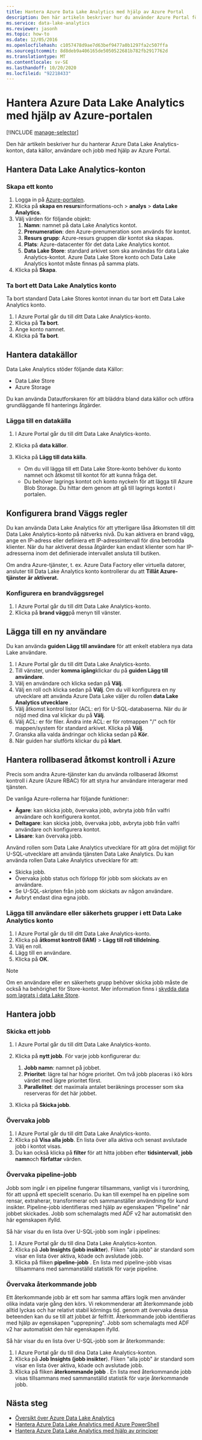 ```yaml
---
title: Hantera Azure Data Lake Analytics med hjälp av Azure Portal
description: Den här artikeln beskriver hur du använder Azure Portal för att hantera Data Lake Analytics-konton, data källor, användare & jobb.
ms.service: data-lake-analytics
ms.reviewer: jasonh
ms.topic: how-to
ms.date: 12/05/2016
ms.openlocfilehash: c1057478d9ae7d63bef9477a0b1297fa2c507ffa
ms.sourcegitcommit: 8d8deb9a406165de5050522681b782fb2917762d
ms.translationtype: MT
ms.contentlocale: sv-SE
ms.lasthandoff: 10/20/2020
ms.locfileid: "92218433"
---
```

# <a name="manage-azure-data-lake-analytics-using-the-azure-portal"></a>Hantera Azure Data Lake Analytics med hjälp av Azure-portalen
[!INCLUDE [manage-selector](../../includes/data-lake-analytics-selector-manage.md)]

Den här artikeln beskriver hur du hanterar Azure Data Lake Analytics-konton, data källor, användare och jobb med hjälp av Azure Portal.


<!-- ################################ -->
<!-- ################################ -->

## <a name="manage-data-lake-analytics-accounts"></a>Hantera Data Lake Analytics-konton

### <a name="create-an-account"></a>Skapa ett konto

1. Logga in på [Azure-portalen](https://portal.azure.com).
2. Klicka på **skapa en resurs**informations-och  >  **analys**  >  **data Lake Analytics**.
3. Välj värden för följande objekt: 
   1. **Namn**: namnet på data Lake Analytics kontot.
   2. **Prenumeration**: den Azure-prenumeration som används för kontot.
   3. **Resurs grupp**: Azure-resurs gruppen där kontot ska skapas. 
   4. **Plats**: Azure-datacenter för det data Lake Analytics kontot. 
   5. **Data Lake Store**: standard arkivet som ska användas för data Lake Analytics-kontot. Azure Data Lake Store konto och Data Lake Analytics kontot måste finnas på samma plats.
4. Klicka på **Skapa**. 

### <a name="delete-a-data-lake-analytics-account"></a>Ta bort ett Data Lake Analytics konto

Ta bort standard Data Lake Stores kontot innan du tar bort ett Data Lake Analytics konto.

1. I Azure Portal går du till ditt Data Lake Analytics-konto.
2. Klicka på **Ta bort**.
3. Ange konto namnet.
4. Klicka på **Ta bort**.

<!-- ################################ -->
<!-- ################################ -->

## <a name="manage-data-sources"></a>Hantera datakällor

Data Lake Analytics stöder följande data Källor:

* Data Lake Store
* Azure Storage

Du kan använda Datautforskaren för att bläddra bland data källor och utföra grundläggande fil hanterings åtgärder. 

### <a name="add-a-data-source"></a>Lägga till en datakälla

1. I Azure Portal går du till ditt Data Lake Analytics-konto.
2. Klicka på **data källor**.
3. Klicka på **Lägg till data källa**.
    
   * Om du vill lägga till ett Data Lake Store-konto behöver du konto namnet och åtkomst till kontot för att kunna fråga det.
   * Du behöver lagrings kontot och konto nyckeln för att lägga till Azure Blob Storage. Du hittar dem genom att gå till lagrings kontot i portalen.

## <a name="set-up-firewall-rules"></a>Konfigurera brand Väggs regler

Du kan använda Data Lake Analytics för att ytterligare låsa åtkomsten till ditt Data Lake Analytics-konto på nätverks nivå. Du kan aktivera en brand vägg, ange en IP-adress eller definiera ett IP-adressintervall för dina betrodda klienter. När du har aktiverat dessa åtgärder kan endast klienter som har IP-adresserna inom det definierade intervallet ansluta till butiken.

Om andra Azure-tjänster, t. ex. Azure Data Factory eller virtuella datorer, ansluter till Data Lake Analytics konto kontrollerar du att **Tillåt Azure-tjänster** **är aktiverat.** 

### <a name="set-up-a-firewall-rule"></a>Konfigurera en brandväggsregel

1. I Azure Portal går du till ditt Data Lake Analytics-konto.
2. Klicka på **brand vägg**på menyn till vänster.

## <a name="add-a-new-user"></a>Lägga till en ny användare

Du kan använda **guiden Lägg till användare** för att enkelt etablera nya data Lake användare.

1. I Azure Portal går du till ditt Data Lake Analytics-konto.
2. Till vänster, under **komma igång**klickar du på **guiden Lägg till användare**.
3. Välj en användare och klicka sedan på **Välj**.
4. Välj en roll och klicka sedan på **Välj**. Om du vill konfigurera en ny utvecklare att använda Azure Data Lake väljer du rollen **data Lake Analytics utvecklare** .
5. Välj åtkomst kontrol listor (ACL: er) för U-SQL-databaserna. När du är nöjd med dina val klickar du på **Välj**.
6. Välj ACL: er för filer. Ändra inte ACL: er för rotmappen "/" och för mappen/system för standard arkivet. Klicka på **Välj**.
7. Granska alla valda ändringar och klicka sedan på **Kör**.
8. När guiden har slutförts klickar du på **klart**.

## <a name="manage-azure-role-based-access-control"></a>Hantera rollbaserad åtkomst kontroll i Azure

Precis som andra Azure-tjänster kan du använda rollbaserad åtkomst kontroll i Azure (Azure RBAC) för att styra hur användare interagerar med tjänsten.

De vanliga Azure-rollerna har följande funktioner:
* **Ägare**: kan skicka jobb, övervaka jobb, avbryta jobb från valfri användare och konfigurera kontot.
* **Deltagare**: kan skicka jobb, övervaka jobb, avbryta jobb från valfri användare och konfigurera kontot.
* **Läsare**: kan övervaka jobb.

Använd rollen som Data Lake Analytics utvecklare för att göra det möjligt för U-SQL-utvecklare att använda tjänsten Data Lake Analytics. Du kan använda rollen Data Lake Analytics utvecklare för att:
* Skicka jobb.
* Övervaka jobb status och förlopp för jobb som skickats av en användare.
* Se U-SQL-skripten från jobb som skickats av någon användare.
* Avbryt endast dina egna jobb.

### <a name="add-users-or-security-groups-to-a-data-lake-analytics-account"></a>Lägga till användare eller säkerhets grupper i ett Data Lake Analytics konto

1. I Azure Portal går du till ditt Data Lake Analytics-konto.
2. Klicka på **åtkomst kontroll (IAM)**  >  **Lägg till roll tilldelning**.
3. Välj en roll.
4. Lägg till en användare.
5. Klicka på **OK**.

>[!NOTE]
>Om en användare eller en säkerhets grupp behöver skicka jobb måste de också ha behörighet för Store-kontot. Mer information finns i [skydda data som lagrats i data Lake Store](../data-lake-store/data-lake-store-secure-data.md).
>

<!-- ################################ -->
<!-- ################################ -->

## <a name="manage-jobs"></a>Hantera jobb

### <a name="submit-a-job"></a>Skicka ett jobb

1. I Azure Portal går du till ditt Data Lake Analytics-konto.

2. Klicka på **nytt jobb**. För varje jobb konfigurerar du:

    1. **Jobb namn**: namnet på jobbet.
    2. **Prioritet**: lägre tal har högre prioritet. Om två jobb placeras i kö körs värdet med lägre prioritet först.
    3. **Parallelitet**: det maximala antalet beräknings processer som ska reserveras för det här jobbet.

3. Klicka på **Skicka jobb**.

### <a name="monitor-jobs"></a>Övervaka jobb

1. I Azure Portal går du till ditt Data Lake Analytics-konto.
2. Klicka på **Visa alla jobb**. En lista över alla aktiva och senast avslutade jobb i kontot visas.
3. Du kan också klicka på **filter** för att hitta jobben efter **tidsintervall**, **jobb namn**och **författar** värden. 

### <a name="monitoring-pipeline-jobs"></a>Övervaka pipeline-jobb
Jobb som ingår i en pipeline fungerar tillsammans, vanligt vis i turordning, för att uppnå ett speciellt scenario. Du kan till exempel ha en pipeline som rensar, extraherar, transformerar och sammanställer användning för kund insikter. Pipeline-jobb identifieras med hjälp av egenskapen "Pipeline" när jobbet skickades. Jobb som schemalagts med ADF v2 har automatiskt den här egenskapen ifylld. 

Så här visar du en lista över U-SQL-jobb som ingår i pipelines: 

1. I Azure Portal går du till dina Data Lake Analytics-konton.
2. Klicka på **Job Insights (jobb insikter**). Fliken "alla jobb" är standard som visar en lista över aktiva, köade och avslutade jobb.
3. Klicka på fliken **pipeline-jobb** . En lista med pipeline-jobb visas tillsammans med sammanställd statistik för varje pipeline.

### <a name="monitoring-recurring-jobs"></a>Övervaka återkommande jobb
Ett återkommande jobb är ett som har samma affärs logik men använder olika indata varje gång den körs. Vi rekommenderar att återkommande jobb alltid lyckas och har relativt stabil körnings tid. genom att övervaka dessa beteenden kan du se till att jobbet är felfritt. Återkommande jobb identifieras med hjälp av egenskapen "upprepning". Jobb som schemalagts med ADF v2 har automatiskt den här egenskapen ifylld.

Så här visar du en lista över U-SQL-jobb som är återkommande: 

1. I Azure Portal går du till dina Data Lake Analytics-konton.
2. Klicka på **Job Insights (jobb insikter**). Fliken "alla jobb" är standard som visar en lista över aktiva, köade och avslutade jobb.
3. Klicka på fliken **återkommande jobb** . En lista med återkommande jobb visas tillsammans med sammanställd statistik för varje återkommande jobb.

## <a name="next-steps"></a>Nästa steg

* [Översikt över Azure Data Lake Analytics](data-lake-analytics-overview.md)
* [Hantera Azure Data Lake Analytics med Azure PowerShell](data-lake-analytics-manage-use-powershell.md)
* [Hantera Azure Data Lake Analytics med hjälp av principer](data-lake-analytics-account-policies.md)
